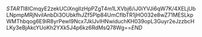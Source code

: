 $START$I8ICmqyE2zekUCiXnglIzHpPZgT4m1LXVbj6/iJ0iYVJi6qW7K/4XELjUbLNpmpMRjNvilAnbDi3OUbkfhJZf5Plp84UmCfIbTR1jHO032e8wZ71MESLkpWMThbqog6E9iR8yrPewI9Ncx7JklJvIHNwiduchKH039opL3Guyr2eJzzbcHLKy3eBjAkcYUoKh2YXk5J4p6kz6RdMsQ78Wg==$END$